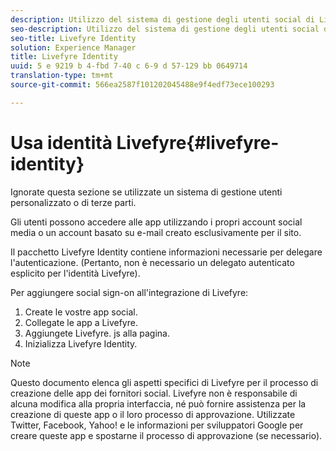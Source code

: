 ```yaml
---
description: Utilizzo del sistema di gestione degli utenti social di Livefyre.
seo-description: Utilizzo del sistema di gestione degli utenti social di Livefyre.
seo-title: Livefyre Identity
solution: Experience Manager
title: Livefyre Identity
uuid: 5 e 9219 b 4-fbd 7-40 c 6-9 d 57-129 bb 0649714
translation-type: tm+mt
source-git-commit: 566ea2587f101202045488e9f4edf73ece100293

---
```



# Usa identità Livefyre{#livefyre-identity}

Ignorate questa sezione se utilizzate un sistema di gestione utenti personalizzato o di terze parti.

Gli utenti possono accedere alle app utilizzando i propri account social media o un account basato su e-mail creato esclusivamente per il sito.

Il pacchetto Livefyre Identity contiene informazioni necessarie per delegare l'autenticazione. (Pertanto, non è necessario un delegato autenticato esplicito per l'identità Livefyre).

Per aggiungere social sign-on all'integrazione di Livefyre:

1. Create le vostre app social.
1. Collegate le app a Livefyre.
1. Aggiungete Livefyre. js alla pagina.
1. Inizializza Livefyre Identity.

>[!NOTE]
>
>Questo documento elenca gli aspetti specifici di Livefyre per il processo di creazione delle app dei fornitori social. Livefyre non è responsabile di alcuna modifica alla propria interfaccia, né può fornire assistenza per la creazione di queste app o il loro processo di approvazione. Utilizzate Twitter, Facebook, Yahoo! e le informazioni per sviluppatori Google per creare queste app e spostarne il processo di approvazione (se necessario).

